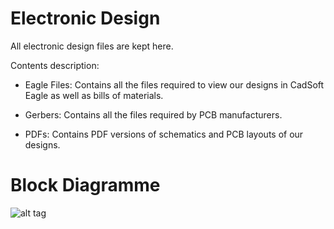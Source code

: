 # Electronic Design
All electronic design files are kept here.

Contents description:

- Eagle Files: Contains all the files required to view our designs in CadSoft Eagle as well as bills of materials.

- Gerbers: Contains all the files required by PCB manufacturers.

- PDFs: Contains PDF versions of schematics and PCB layouts of our designs.

# Block Diagramme

![alt tag](https://github.com/localelectricity/MVP/blob/master/Electronic%20Design/General%20Overview/MVP%20Block%20Diagramme.png)


